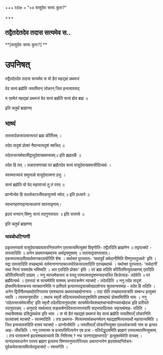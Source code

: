 +++
title = "०४ वासुदेवः सत्यः कुतः?"

+++


## तद्वैतदेतदेव तदास सत्यमेव स..

**\[वासुदेवः सत्यः कुतः?\] **

# **उपनिषत्**

तद्वैतदेतदेव तदास सत्यमेव स यो हैतं महद्यक्षं प्रथमजं

वेद सत्यं ब्रह्मेति जयतीमान् लोकान् जित इन्वसावसद्

य एवमेतं महद्यक्षं प्रथमजं वेद सत्यं ब्रह्मेति सत्यं ह्येव ब्रह्म ॥

इति चतुर्थं ब्राह्मणम्

## **भाष्यं**

ततत्वादेकरूपत्वात्तत्परं ब्रह्म कीर्तितम् ।

तदेव तादृशं प्रोक्तं नैवान्यत्तादृशं क्वचित् ॥

तदेतत्सत्यमेवासीद्वासुदेवाख्यमव्ययम्॥ इति ब्रह्मतर्के ॥

तदेव हि तत् । तन्नारायणाख्यं परं ब्रह्मैतदेव सत्यं वासुदेवाख्यमासीदित्यर्थः ।

स्वस्मात्स्वयं समुत्पन्नो वासुदेवात्मना प्रभुः ।

सत्यं ब्रह्मेति यो वेद महायाज्यं तु तं परम् ॥

प्राप्नोत्येव हि तल्लोकाञ्जीवन्नप्युत्तमो भवेत् ॥ इति प्रध्याने ॥

स्वभागहरणाद्दानात्फलानां यापनान्नृणाम्।

हृदयं भगवान् विष्णुः सत्यं तद्गुणरूपतः ॥ इति सत्तत्त्वे ॥

इति चतुर्थं ब्राह्मणम्

### **भावबोधटिप्पणी**

प्रकृतभगवतो वासुदेवाख्यावतारनिरूपणेन एतत्सत्यमित्युक्तं विवृणोति- तद्वैतदिति ब्राह्मणेन ॥ तद्वयाचष्टे - ततत्वादिति ॥ अनेन प्रथमतच्छब्दस्य अर्थद्वयमुक्तम् ॥ ततत्वाद्वयाप्तत्वात्। एकरूपत्वादतीतवर्तमानकालयोरिति शेषः । यथोक्तं पुरस्तात्- ‘यथापूर्वं तथेदानीमिति विष्णुस्तदुच्यते' इति । यद्वा ततत्वादिति तच्छब्दार्थः वर्तमानानागतकालयोरेकरूपत्वादिति एतच्छब्दार्थः । यथोक्तं पुरस्तात्- 'यथेदानीं तथा नित्यं यस्मादेष भविष्यति । अत एतदिति प्रोक्तः' इति । परं ब्रह्म तदिति कीर्तितमित्युपलक्षणम् एतदिति कीर्तितमित्यपि ग्राह्यम् । ननु व्याप्तमेकरूपं च वस्तु परमात्मसदृशमन्यदप्यस्ति किन्नेत्याह- तदेवेति ॥ परं ब्रह्मैवेत्यर्थः । एतत्तदा स सत्यमेवेति वाक्यम् अन्वयक्रमेण व्याचष्टे - तदेतदिति ॥ ननु तदेव तादृशं प्रोक्तमित्येतत्कस्य व्याख्यानमिति न प्रतीयते इत्यतस्तद्वयाख्येयप्रदर्शनाय श्रुतावन्वयमाह - तदेव हि तदिति । अनेन द्वितीयैतच्छब्दोपरिगतस्य एवशब्दस्य प्रथमतच्छब्देनान्वयः । तदा सेति तच्छब्दस्यात्रापि सम्बन्ध इत्युक्तं भवति । त्यस्यानुवादीत । तथाच स्मृतौ तदित्यस्यार्थस्तादृशमिति हशब्दार्थः प्रोक्तमितीति भावः । ननु ‘तदेतत्सत्यमेवासीत्' इति स्मृतौ तदेतदित्यनुवादांशः सत्यमेवेत्येवशब्दश्चान्ययोगव्यवच्छेदक इति प्रतीयते तदनुपपन्नम् । अनुवादे व्यर्थत्वात् सङ्कर्षणादिरूपान्तरस्यापि सद्भावादित्यतः स्मृत्यर्थमाह- तदिति । तथाचैवशब्दः प्रसिद्ध्यर्थक इति भावः । स यो हैतं महद्यज्ञं प्रथमजं वेद सत्यं ब्रह्मेति जयतीमाल्ँ लोकानिति फलवाक्यं व्याचष्टे - स्वस्मादिति । तत्र प्रथमज- मित्यस्यार्थकथनमेतन् महद्यज्ञमित्यस्यार्थो महायाज्यमिति ॥ जित इन्वसावसदिति वाक्यं व्याचष्टे – प्राप्नोत्येवेति ॥ जयतीमाल्ँ लोकानित्युक्त एतल्लोकजयो नाम क इत्यत आह- जीवन्निति । ननु परमात्मा च प्रजापतिरित्यनेन एष प्रजा - पतिर्यद्धृदयमिति ब्राह्मणं परमात्मपरमित्युक्तम् । तत्र परमात्मनो हृदयशब्दवाच्यत्वे किं निमित्तम् ? नच ‘हरणाद्यज्ञभागादेः' इत्युक्तमेवेति वाच्यम् । यानादव्यवधानेन परस्य ब्रह्मण इत्यस्य विष्णावनुपपत्तेरित्यतः प्रकारान्तरेण हृदयशब्दनिर्वचन- पूर्वकमेतत्सत्यमित्येतद्व्याचष्टे – स्वभागेति ।

